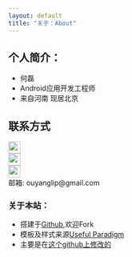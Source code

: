 ```yaml
---
layout: default
title: "关于：About"
---
```


## 个人简介：

* 何磊
* Android应用开发工程师
* 来自河南 现居北京

## 联系方式

<p class="contact">
 <a href="http://weibo.com/hoyouly" title="微博联系我"><img src="http://www.sinaimg.cn/blog/developer/wiki/LOGO_32x32.png" width="24" height="24" style="display:inline-block;vertical-align:middle"></a><br/>
        <a href="http://www.zhihu.com/people/hoyouly" title="知乎联系我"><img src="http://www.zhihu.com/favicon.ico" width="24" height="24" style="display:inline-block;vertical-align:middle"></a><br/>
 <a href="https://github.com/hoyouly" title="Github联系我"><img src="http://www.github.com/favicon.ico" width="24" height="24" style="display:inline-block;vertical-align:middle"></a><br/>
邮箱: ouyanglip@gmail.com 
</p>

### 关于本站：

* 搭建于[Github](https://github.com/hoyouly/hoyouly.github.io),欢迎Fork
* 模板及样式来源[Useful Paradigm](http://usefulparadigm.com/)
* 主要是在[这个github上修改的](https://github.com/EZLippi/EZLippi.github.io)

